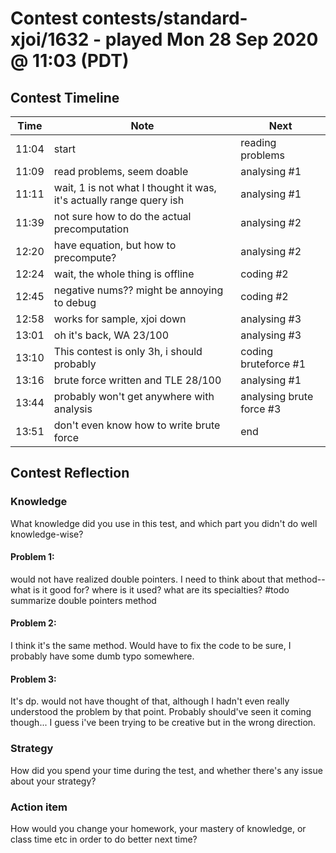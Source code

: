 # Contest contests/standard-xjoi/1632 - played Mon 28 Sep 2020 @ 11:03 (PDT)

## Contest Timeline

| Time | Note | Next |
|----|----|----|
11:04 | start | reading problems
11:09 | read problems, seem doable | analysing #1
11:11 | wait, 1 is not what I thought it was, it's actually range query ish | analysing #1
11:39 | not sure how to do the actual precomputation | analysing #2
12:20 | have equation, but how to precompute? | analysing #2
12:24 | wait, the whole thing is offline | coding #2
12:45 | negative nums?? might be annoying to debug | coding #2
12:58 | works for sample, xjoi down | analysing #3
13:01 | oh it's back, WA 23/100 | analysing #3
13:10 | This contest is only 3h, i should probably | coding bruteforce #1
13:16 | brute force written and TLE 28/100 | analysing #1
13:44 | probably won't get anywhere with analysis | analysing brute force #3
13:51 | don't even know how to write brute force | end

## Contest Reflection

### Knowledge
What knowledge did you use in this test, and which part you didn't do well knowledge-wise?

#### Problem 1:

would not have realized double pointers. I need to think about that method--what is it good for? where is it used? what are its specialties?
#todo summarize double pointers method 

#### Problem 2:

I think it's the same method. Would have to fix the code to be sure, I probably have some dumb typo somewhere.

#### Problem 3:

It's dp. would not have thought of that, although I hadn't even really understood the problem by that point. Probably should've seen it coming though... I guess i've been trying to be creative but in the wrong direction.

### Strategy
How did you spend your time during the test, and whether there's any issue about your strategy?

### Action item
How would you change your homework, your mastery of knowledge, or class time etc in order to do better next time?

